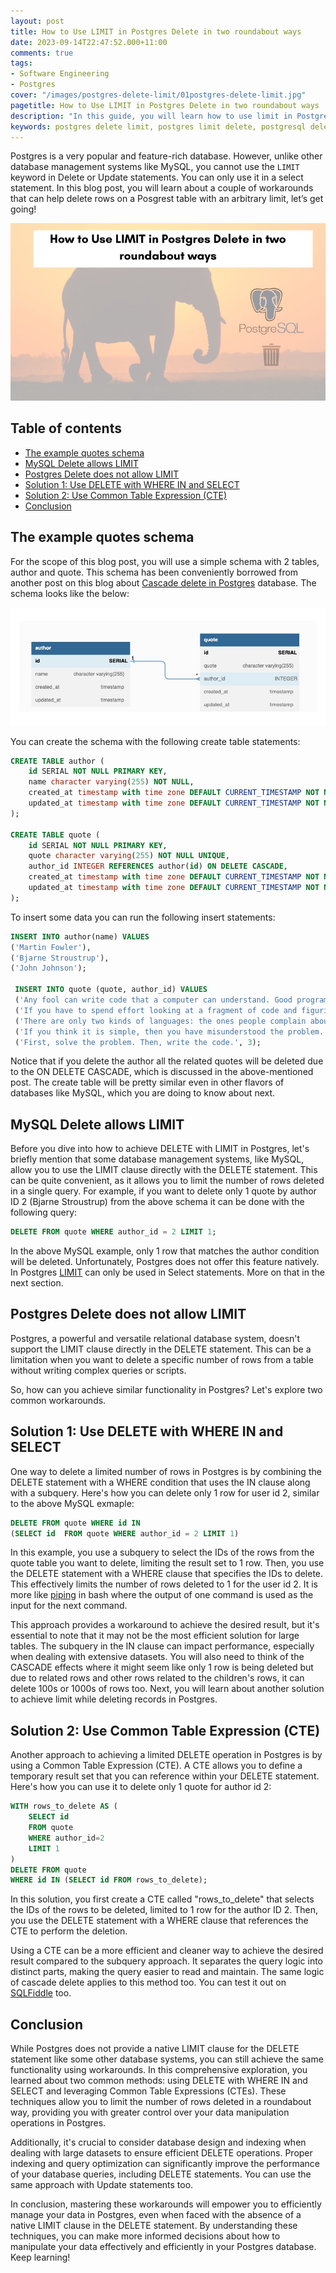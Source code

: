 ```yaml
---
layout: post
title: How to Use LIMIT in Postgres Delete in two roundabout ways
date: 2023-09-14T22:47:52.000+11:00
comments: true
tags:
- Software Engineering
- Postgres
cover: "/images/postgres-delete-limit/01postgres-delete-limit.jpg"
pagetitle: How to Use LIMIT in Postgres Delete in two roundabout ways
description: "In this guide, you will learn how to use limit in Postgres DELETE statement with a sub query and a CTE with examples of each, click and learn them now!"
keywords: postgres delete limit, postgres limit delete, postgresql delete limit
---
```

Postgres is a very popular and feature-rich database. However, unlike other database management systems like MySQL, you cannot use the `LIMIT` keyword in Delete or Update statements. You can only use it in a select statement. In this blog post, you will learn about a couple of workarounds that can help delete rows on a Posgrest table with an arbitrary limit, let’s get going!

<!-- more -->

<img class="center" src="/images/postgres-delete-limit/01postgres-delete-limit.jpg" title="How to Use LIMIT in Postgres Delete in two roundabout ways" alt="How to Use LIMIT in Postgres Delete in two roundabout ways">

## Table of contents

* [The example quotes schema](#the-example-quotes-schema)
* [MySQL Delete allows LIMIT](#mysql-delete-allows-limit)
* [Postgres Delete does not allow LIMIT](#postgres-delete-does-not-allow-limit)
* [Solution 1: Use DELETE with WHERE IN and SELECT](#solution-1%3A-use-delete-with-where-in-and-select)
* [Solution 2: Use Common Table Expression (CTE)](#solution-2%3A-use-common-table-expression-(cte))
* [Conclusion](#conclusion)

## The example quotes schema

For the scope of this blog post, you will use a simple schema with 2 tables, author and quote. This schema has been conveniently borrowed from another post on this blog about [Cascade delete in Postgres](/blog/2023/04/delete-cascade-postgres/) database. The schema looks like the below:

<img class="center" loading="lazy" src="/images/delete-cascade-postgres/02author-quotes-er.jpg" title="Entity relationship (ER) diagram of Author and Quotes relationship" alt="Entity relationship (ER) diagram of Author and Quotes relationship">

You can create the schema with the following create table statements:

```sql
CREATE TABLE author (
    id SERIAL NOT NULL PRIMARY KEY,
    name character varying(255) NOT NULL,
    created_at timestamp with time zone DEFAULT CURRENT_TIMESTAMP NOT NULL,
    updated_at timestamp with time zone DEFAULT CURRENT_TIMESTAMP NOT NULL
);

CREATE TABLE quote (
    id SERIAL NOT NULL PRIMARY KEY,
    quote character varying(255) NOT NULL UNIQUE,
    author_id INTEGER REFERENCES author(id) ON DELETE CASCADE,
    created_at timestamp with time zone DEFAULT CURRENT_TIMESTAMP NOT NULL,
    updated_at timestamp with time zone DEFAULT CURRENT_TIMESTAMP NOT NULL
);
```

To insert some data you can run the following insert statements:

```sql
INSERT INTO author(name) VALUES 
('Martin Fowler'),
('Bjarne Stroustrup'),
('John Johnson');
 
 INSERT INTO quote (quote, author_id) VALUES
 ('Any fool can write code that a computer can understand. Good programmers write code that humans can understand.', 1),
 ('If you have to spend effort looking at a fragment of code and figuring out what it is doing, then you should extract it into a function and name the function after the "what".', 1),
 ('There are only two kinds of languages: the ones people complain about and the ones nobody uses.', 2),
 ('If you think it is simple, then you have misunderstood the problem.', 2),
 ('First, solve the problem. Then, write the code.', 3);
```

Notice that if you delete the author all the related quotes will be deleted due to the ON DELETE CASCADE, which is discussed in the above-mentioned post. The create table will be pretty similar even in other flavors of databases like MySQL, which you are doing to know about next.

## MySQL Delete allows LIMIT

Before you dive into how to achieve DELETE with LIMIT in Postgres, let's briefly mention that some database management systems, like MySQL, allow you to use the LIMIT clause directly with the DELETE statement. This can be quite convenient, as it allows you to limit the number of rows deleted in a single query. For example, if you want to delete only 1 quote by author ID 2 (Bjarne Stroustrup) from the above schema it can be done with the following query:

```sql
DELETE FROM quote WHERE author_id = 2 LIMIT 1;
```

In the above MySQL example, only 1 row that matches the author condition will be deleted. Unfortunately, Postgres does not offer this feature natively. In Postgres [LIMIT](https://www.postgresql.org/docs/current/queries-limit.html) can only be used in Select statements. More on that in the next section.

## Postgres Delete does not allow LIMIT

Postgres, a powerful and versatile relational database system, doesn't support the LIMIT clause directly in the DELETE statement. This can be a limitation when you want to delete a specific number of rows from a table without writing complex queries or scripts.

So, how can you achieve similar functionality in Postgres? Let's explore two common workarounds.

## Solution 1: Use DELETE with WHERE IN and SELECT

One way to delete a limited number of rows in Postgres is by combining the DELETE statement with a WHERE condition that uses the IN clause along with a subquery. Here's how you can delete only 1 row for user id 2, similar to the above MySQL exmaple:

```sql
DELETE FROM quote WHERE id IN 
(SELECT id  FROM quote WHERE author_id = 2 LIMIT 1)
```

In this example, you use a subquery to select the IDs of the rows from the quote table you want to delete, limiting the result set to 1 row. Then, you use the DELETE statement with a WHERE clause that specifies the IDs to delete. This effectively limits the number of rows deleted to 1 for the user id 2. It is more like [piping](https://ryanstutorials.net/linuxtutorial/piping.php#piping) in bash where the output of one command is used as the input for the next command.

This approach provides a workaround to achieve the desired result, but it's essential to note that it may not be the most efficient solution for large tables. The subquery in the IN clause can impact performance, especially when dealing with extensive datasets. You will also need to think of the CASCADE effects where it might seem like only 1 row is being deleted but due to related rows and other rows related to the children's rows, it can delete 100s or 1000s of rows too. Next, you will learn about another solution to achieve limit while deleting records in Postgres.

## Solution 2: Use Common Table Expression (CTE)

Another approach to achieving a limited DELETE operation in Postgres is by using a Common Table Expression (CTE). A CTE allows you to define a temporary result set that you can reference within your DELETE statement. Here's how you can use it to delete only 1 quote for author id 2:

```sql
WITH rows_to_delete AS (
    SELECT id
    FROM quote
    WHERE author_id=2
    LIMIT 1
)
DELETE FROM quote
WHERE id IN (SELECT id FROM rows_to_delete);
```

In this solution, you first create a CTE called "rows_to_delete" that selects the IDs of the rows to be deleted, limited to 1 row for the author ID 2. Then, you use the DELETE statement with a WHERE clause that references the CTE to perform the deletion.

Using a CTE can be a more efficient and cleaner way to achieve the desired result compared to the subquery approach. It separates the query logic into distinct parts, making the query easier to read and maintain. The same logic of cascade delete applies to this method too. You can test it out on [SQLFiddle](http://sqlfiddle.com/#!17/8bd76/1) too.

## Conclusion

While Postgres does not provide a native LIMIT clause for the DELETE statement like some other database systems, you can still achieve the same functionality using workarounds. In this comprehensive exploration, you learned about two common methods: using DELETE with WHERE IN and SELECT and leveraging Common Table Expressions (CTEs). These techniques allow you to limit the number of rows deleted in a roundabout way, providing you with greater control over your data manipulation operations in Postgres.

Additionally, it's crucial to consider database design and indexing when dealing with large datasets to ensure efficient DELETE operations. Proper indexing and query optimization can significantly improve the performance of your database queries, including DELETE statements. You can use the same approach with Update statements too.

In conclusion, mastering these workarounds will empower you to efficiently manage your data in Postgres, even when faced with the absence of a native LIMIT clause in the DELETE statement. By understanding these techniques, you can make more informed decisions about how to manipulate your data effectively and efficiently in your Postgres database. Keep learning!
